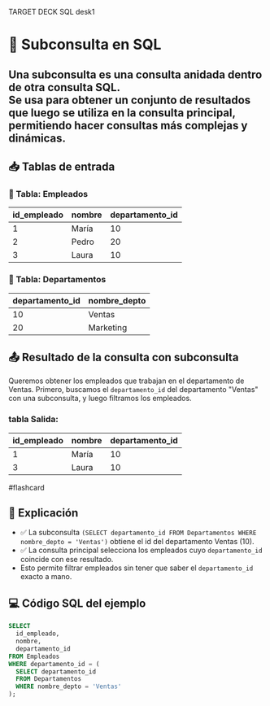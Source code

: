 TARGET DECK
SQL desk1

# 🔗 Subconsulta en SQL
Una **subconsulta** es una consulta anidada dentro de otra consulta SQL.  
Se usa para obtener un conjunto de resultados que luego se utiliza en la consulta principal, permitiendo hacer consultas más complejas y dinámicas.
---
## 📥 Tablas de entrada
### 🧾 Tabla: Empleados
| id_empleado | nombre | departamento_id |
| ----------- | ------ | --------------- |
| 1           | María  | 10              |
| 2           | Pedro  | 20              |
| 3           | Laura  | 10              |
### 🧾 Tabla: Departamentos
| departamento_id | nombre_depto |
| --------------- | ------------ |
| 10              | Ventas       |
| 20              | Marketing    |
## 📤 Resultado de la consulta con subconsulta
Queremos obtener los empleados que trabajan en el departamento de Ventas. Primero, buscamos el `departamento_id` del departamento "Ventas" con una subconsulta, y luego filtramos los empleados.
### tabla Salida:
| id_empleado | nombre | departamento_id |
| ----------- | ------ | --------------- |
| 1           | María  | 10              |
| 3           | Laura  | 10              |
 #flashcard


## 🧠 Explicación
- ✅ La subconsulta `(SELECT departamento_id FROM Departamentos WHERE nombre_depto = 'Ventas')` obtiene el id del departamento Ventas (10).
- ✅ La consulta principal selecciona los empleados cuyo `departamento_id` coincide con ese resultado.
- Esto permite filtrar empleados sin tener que saber el `departamento_id` exacto a mano.
## 💻 Código SQL del ejemplo
```sql
SELECT 
  id_empleado, 
  nombre, 
  departamento_id
FROM Empleados
WHERE departamento_id = (
  SELECT departamento_id
  FROM Departamentos
  WHERE nombre_depto = 'Ventas'
);
```
<!--ID: 1749475683712-->


